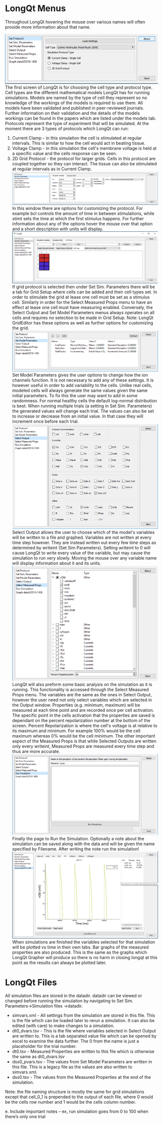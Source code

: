 # LongQt Menus

Throughout LongQt hovering the mouse over various names will often provide more information about that name.

![LongQt Screen 1](./LQ1.png)
The first screen of LongQt is for choosing the cell type and protocol type. Cell types are the different mathematical
models LongQt has for running simulations. Models are named by the type of cell they represent so no knowledge of the
workings of the models is required to use them. All models have been validated and published in peer-reviewed journals.
Further information on their validation and the details of the models workings can be found in the papers which are
listed under the models tab.
Protocols represent the type of experiment that will be simulated. At the moment there are 3 types of protocols which
LongQt can run:
1. Current Clamp - in this simulation the cell is stimulated at regular intervals. This is similar to how the cell
would act in beating tissue.
2. Voltage Clamp - in this simulation the cell's membrane voltage is held at a specific value and the cells response
can be seen.
3. 2D Grid Protocol - the protocol for larger grids. Cells in this protocol are coupled together so they can interact.
The tissue can also be stimulated at regular intervals as in Current Clamp.
![LongQt Screen 2_1](./LQ2_1.png)
In this window there are options for customizing the protocol. For example bcl controls the amount of time in between
stimulations, while stimt sets the time at which the first stimulus happens. For further information about any of the
options hover the mouse over that option and a short description with units will display.
![LongQt Screen 2_2](./LQ2_2.png)
If grid protocol is selected then under Set Sim. Parameters there will be a tab for Grid Setup where cells can be added
and their cell types set. In order to stimulate the grid at lease one cell must be set as a stimulus cell. Similarly
in order for the Select Measured Props menu to have an effect at lease one cell must have measuring enabled. 
Conversely, the Select Output and Set Model Parameters menus always operates on all cells and requires no selection to
be made in Grid Setup.
Note: LongQt GridEditor has these options as well as further options for customizing the grid.
![LongQt Screen 3](./LQ3.png)
Set Model Parameters gives the user options to change how the ion channels function. It is not necessary to add any of
these settings. It is however useful in order to add variability to the cells. Unlike real cells, modeled cells will
always generate the same values given the same initial parameters. To fix this the user may want to add in some 
randomness. For normal healthy cells the default log-normal distribution is best.
When running multiple trials (a setting in Set Sim. Parameters) the generated values will change each trial. The values
can also be set to increase or decrease from an initial value. In that case they will increment once before each trial.
![LongQt Screen 4](./LQ4.png)
Select Output allows the user to choose which of the model's variables will be written to a file and graphed. Variables
are not written at every time step however. They are instead written out every few time steps as determined by writeint (Set Sim Parameters). Setting writeint to 0 will cause LongQt to write every value of the variable, but may cause the
simulation to run very slowly. Moving the mouse over any variable name will display information about it and its units.
![LongQt Screen 5](./LQ5.png)
LongQt will also preform some basic analysis on the simulation as it is running. This functionality is accessed through
the Select Measured Props menu. The variables are the same as the ones in Select Output, however the user need not
only select variables which are selected in the Output window. Properties (e.g. minimum, maximum) will be measured at
each time point and are recorded once per cell activation. The specific point in the cells activation that the
properties are saved is dependant on the percent repolarization number at the bottom of the screen. Percent 
Repolarization is where the cell's voltage is at relative to its maximum and minimum. For example 100% would be the
cell maximum whereas 0% would be the cell minimum. The other important aspect of the Measured Props is that while 
Selected Outputs are written only every writeint, Measured Props are measured every time step and thus are more
accurate.
![LongQt Screen 6](./LQ6.png)
Finally the page to Run the Simulation. Optionally a note about the simulation can be saved along with the data and
will be given the name specified by Filename. After writing the note run the simulation!
![LongQt Screen 7](./LQ7.png)
When simulations are finished the variables selected for that simulation will be plotted vs time in their own tabs. Bar
graphs of the measured properties are also produced. This is the same as the graphs which LongQt Grapher will produce
so there is no harm in closing longqt at this point as the results can always be plotted later.

# LongQt Files

All simulation files are stored in the datadir. datadir can be viewed or changed before running the simulaiton by
navigating to Set Sim. Parameters->Simulation files ->datadir.
* simvars.xml - All settings from the simulation are stored in this file. This is the file which
can be loaded later to rerun a simulation. It can also be edited (with care) to make changes to a simulation.
* dt0_dvars.tsv - This is the file where variables selected in Select Output are written to. This is a tab separated
value file which can be opened by excel to examine the data further. The 0 from the name is just a placeholder for the
trial number.
* dt0.tsv - Measured Properties are written to this file which is otherwise the same as dt0_dvars.tsv
* dss0_pvars.tsv - The values from Set Model Parameters are written in this file. This is a legacy file as the values
are also written to simvars.xml.
* dss0.tsv - The values from the Measured Properties at the end of the simulation.

Note: the file naming structure is mostly the same for grid simulations except that cell_0_1 is prepended to the output
of each file, where 0 would be the cells row number and 1 would be the cells column number.

e.      Include important notes – ex, run simulation goes from 0 to 100 when there’s only one trial
